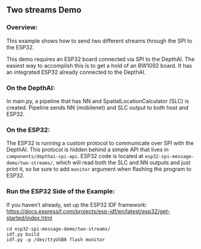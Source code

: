 ## Two streams Demo

### Overview:
This example shows how to send two different streams through the SPI to the ESP32.

This demo requires an ESP32 board connected via SPI to the DepthAI. The easiest way to accomplish this is to get a hold of an BW1092 board. It has an integrated ESP32 already connected to the DepthAI.

### On the DepthAI:
In main.py, a pipeline that has NN and SpatialLocationCalculator (SLC) is created. Pipeline sends NN (mobilenet) and SLC output to both host and ESP32.

### On the ESP32:
The ESP32 is running a custom protocol to communicate over SPI with the DepthAI. This protocol is hidden behind a simple API that lives in `components/depthai-spi-api`. ESP32 code is located at `esp32-spi-message-demo/two-streams/`, which will read both the SLC and NN outputs and just print it, so be sure
to add `monitor` argument when flashing the program to ESP32.

### Run the ESP32 Side of the Example:
If you haven’t already, set up the ESP32 IDF framework:
https://docs.espressif.com/projects/esp-idf/en/latest/esp32/get-started/index.html

```
cd esp32-spi-message-demo/two-streams/
idf.py build
idf.py -p /dev/ttyUSB0 flash monitor
```